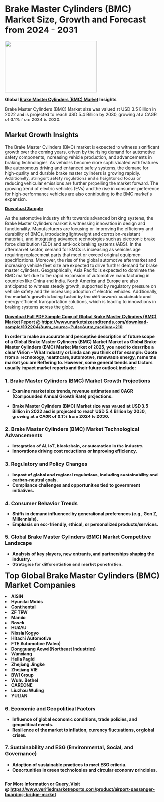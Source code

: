 <H1>Brake Master Cylinders (BMC) Market Size, Growth and Forecast from 2024 - 2031</H1><img class="aligncenter size-medium wp-image-584254" src="https://thirdeyenews.in/wp-content/uploads/2024/09/Global-Market-Research-300x168.jpeg" alt="" width="300" height="168" /><p><strong>Global&nbsp;<a href="https://www.marketsizeandtrends.com/download-sample/592204/&amp;utm_source=Pulse&amp;utm_medium=210">Brake Master Cylinders (BMC) Market</a> Insights</strong></p><p>Brake Master Cylinders (BMC) Market size was valued at USD 3.5 Billion in 2022 and is projected to reach USD 5.4 Billion by 2030, growing at a CAGR of 6.1% from 2024 to 2030.</p><p><h2>Market Growth Insights</h2> <p>The Brake Master Cylinders (BMC) market is expected to witness significant growth over the coming years, driven by the rising demand for automotive safety components, increasing vehicle production, and advancements in braking technologies. As vehicles become more sophisticated with features like autonomous driving and enhanced safety systems, the demand for high-quality and durable brake master cylinders is growing rapidly. Additionally, stringent safety regulations and a heightened focus on reducing vehicular emissions are further propelling the market forward. The growing trend of electric vehicles (EVs) and the rise in consumer preference for high-performance vehicles are also contributing to the BMC market's expansion.</p> <p><strong><a href="#">Download Sample</a></strong></p> <p>As the automotive industry shifts towards advanced braking systems, the Brake Master Cylinders market is witnessing innovation in design and functionality. Manufacturers are focusing on improving the efficiency and durability of BMCs, introducing lightweight and corrosion-resistant materials, and integrating advanced technologies such as electronic brake force distribution (EBD) and anti-lock braking systems (ABS). In the aftermarket sector, demand for BMCs is increasing as vehicles age, requiring replacement parts that meet or exceed original equipment specifications. Moreover, the rise of the global automotive aftermarket and increasing vehicle fleet size are expected to drive further demand for brake master cylinders. Geographically, Asia Pacific is expected to dominate the BMC market due to the rapid expansion of automotive manufacturing in countries like China and India. North America and Europe are also anticipated to witness steady growth, supported by regulatory pressure on vehicle safety and the increasing adoption of electric vehicles. Additionally, the market's growth is being fueled by the shift towards sustainable and energy-efficient transportation solutions, which is leading to innovations in braking systems across the globe.</p> <p><strong><a href="#"></p><p><span class=""><strong>Download Full PDF Sample Copy of Global Brake Master Cylinders (BMC) Market Report</strong> @ <a href="https://www.marketsizeandtrends.com/download-sample/592204/&amp;utm_source=Pulse&amp;utm_medium=210" target="_blank">https://www.marketsizeandtrends.com/download-sample/592204/&amp;utm_source=Pulse&amp;utm_medium=210</a></span></p><p>In order to make an accurate and perceptive description of future scope of a Global&nbsp;Brake Master Cylinders (BMC) Market Market as Global&nbsp;Brake Master Cylinders (BMC) Market Market of 2025, you need to describe a clear Vision &ndash; What Industry or Linda can you think of for example: Quote from a Technology, healthcare, automotive, renewable energy, name the market you are Reffering to. However, some general trends and factors usually impact market reports and their future outlook include:</p><h3>1.&nbsp;<strong>Brake Master Cylinders (BMC) Market Growth Projections</strong></h3><ul><li>Examine market size trends, revenue estimates and CAGR (Compounded Annual Growth Rate) projections.</li><li><p>Brake Master Cylinders (BMC) Market size was valued at USD 3.5 Billion in 2022 and is projected to reach USD 5.4 Billion by 2030, growing at a CAGR of 6.1% from 2024 to 2030.</p></li></ul><h3>2.&nbsp;<strong>Brake Master Cylinders (BMC) Market Technological Advancements</strong></h3><ul><li>Integration of AI, IoT, blockchain, or automation in the industry.</li><li>Innovations driving cost reductions or improving efficiency.</li></ul><h3>3.&nbsp;<strong>Regulatory and Policy Changes</strong></h3><ul><li>Impact of global and regional regulations, including sustainability and carbon-neutral goals.</li><li>Compliance challenges and opportunities tied to government initiatives.</li></ul><h3>4.&nbsp;<strong>Consumer Behavior Trends</strong></h3><ul><li>Shifts in demand influenced by generational preferences (e.g., Gen Z, Millennials).</li><li>Emphasis on eco-friendly, ethical, or personalized products/services.</li></ul><h3>5.&nbsp;<strong>Global Brake Master Cylinders (BMC) Market Competitive Landscape</strong></h3><ul><li>Analysis of key players, new entrants, and partnerships shaping the industry.</li><li>Strategies for differentiation and market penetration.</li></ul><p data-pm-slice="1 1 []"><span style="color: inherit; font-family: inherit; font-size: 25px;">Top Global Brake Master Cylinders (BMC) Market Companies</span></p><div class="" data-test-id=""><p><li>AISIN</li><li> Hyundai Mobis</li><li> Continental</li><li> ZF TRW</li><li> Mando</li><li> Bosch</li><li> HUAYU</li><li> Nissin Kogyo</li><li> Hitachi Automotive</li><li> FTE Automotive (Valeo)</li><li> Dongguang Aowei(Northeast Industries)</li><li> Wanxiang</li><li> Hella Pagid</li><li> Zhejiang Jingke</li><li> Zhejiang VIE</li><li> BWI Group</li><li> Wuhu Bethel</li><li> CARDONE</li><li> Liuzhou Wuling</li><li> YULIAN</li></p></div><h3>6.&nbsp;<strong>Economic and Geopolitical Factors</strong></h3><ul><li>Influence of global economic conditions, trade policies, and geopolitical events.</li><li>Resilience of the market to inflation, currency fluctuations, or global crises.</li></ul><h3>7.&nbsp;<strong>Sustainability and ESG (Environmental, Social, and Governance)</strong></h3><ul><li>Adoption of sustainable practices to meet ESG criteria.</li><li>Opportunities in green technologies and circular economy principles.</li></ul><h2><strong style="font-size: 14px;">For More Information or Query, Visit @&nbsp;</strong><a style="background-color: #ffffff; font-size: 14px;" href="https://www.marketsizeandtrends.com/report/brake-master-cylinders-bmc-market/" target="_blank">https://www.verifiedmarketreports.com/product/airport-passenger-boarding-bridge-market</a></h2>
